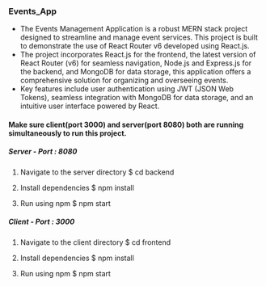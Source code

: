 ### Events_App 

- The Events Management Application is a robust MERN stack project designed to streamline and manage event services. This project is built to demonstrate the use of React Router v6 developed using React.js.
- The project incorporates React.js for the frontend, the latest version of React Router (v6) for seamless navigation, Node.js and Express.js for the backend, and MongoDB for data storage, this application offers a comprehensive solution for organizing and overseeing events.
- Key features include user authentication using JWT (JSON Web Tokens), seamless integration with MongoDB for data storage, and an intuitive user interface powered by React.

#### Make sure client(port 3000) and server(port 8080) both are running simultaneously to run this project.

##### Server - Port : 8080

1. Navigate to the server directory
   $ cd backend

2. Install dependencies
   $ npm install

3. Run using npm
   $ npm start

##### Client - Port : 3000

1. Navigate to the client directory
   $ cd frontend

2. Install dependencies
   $ npm install

3. Run using npm
   $ npm start
